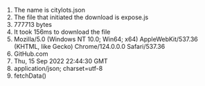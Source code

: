 1. The name is citylots.json
2. The file that initiated the download is expose.js
3. 777713 bytes
4. It took 156ms to download the file
5. Mozilla/5.0 (Windows NT 10.0; Win64; x64) AppleWebKit/537.36 (KHTML, like Gecko) Chrome/124.0.0.0 Safari/537.36
6. GitHub.com
7. Thu, 15 Sep 2022 22:44:30 GMT
8. application/json; charset=utf-8
9. fetchData()

